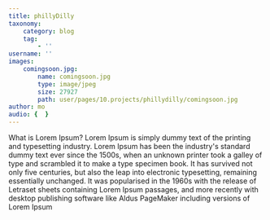 ```yaml
---
title: phillyDilly
taxonomy:
    category: blog
    tag:
        - ''
username: ''
images:
    comingsoon.jpg:
        name: comingsoon.jpg
        type: image/jpeg
        size: 27927
        path: user/pages/10.projects/phillydilly/comingsoon.jpg
author: mo
audio: {  }
---
```


What is Lorem Ipsum?
Lorem Ipsum is simply dummy text of the printing and typesetting industry. Lorem Ipsum has been the industry's standard dummy text ever since the 1500s, when an unknown printer took a galley of type and scrambled it to make a type specimen book. It has survived not only five centuries, but also the leap into electronic typesetting, remaining essentially unchanged. It was popularised in the 1960s with the release of Letraset sheets containing Lorem Ipsum passages, and more recently with desktop publishing software like Aldus PageMaker including versions of Lorem Ipsum